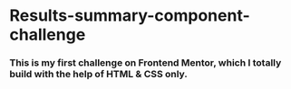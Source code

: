# Results-summary-component-challenge
### This is my first challenge on Frontend Mentor, which I totally build with the help of HTML & CSS only.
